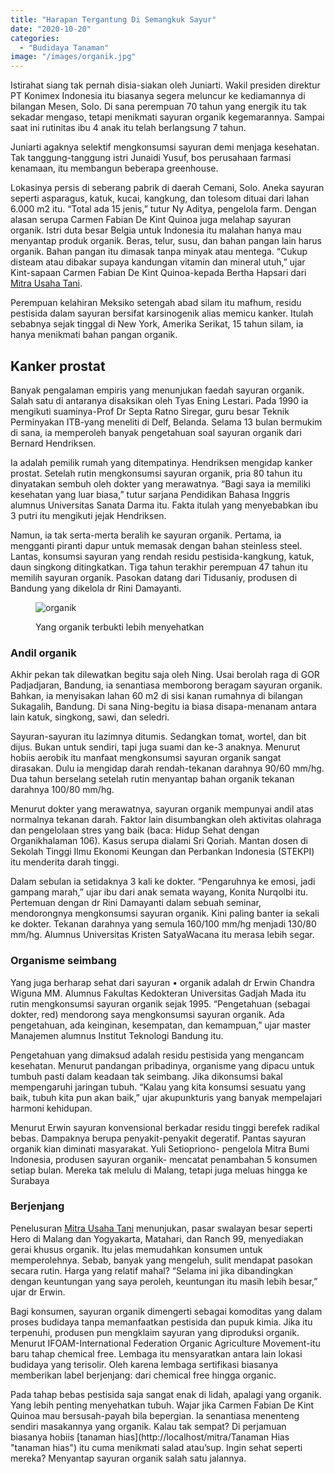 ```yaml
---
title: "Harapan Tergantung Di Semangkuk Sayur"
date: "2020-10-20"
categories: 
  - "Budidaya Tanaman"
image: "/images/organik.jpg"
---
```


Istirahat siang tak pernah disia-siakan oleh Juniarti. Wakil presiden direktur PT Konimex Indonesia itu biasanya segera meluncur ke kediamannya di bilangan Mesen, Solo. Di sana perempuan 70 tahun yang energik itu tak sekadar mengaso, tetapi menikmati sayuran organik kegemarannya. Sampai saat ini rutinitas ibu 4 anak itu telah berlangsung 7 tahun.

Juniarti agaknya selektif mengkonsumsi sayuran demi menjaga kesehatan. Tak tanggung-tanggung istri Junaidi Yusuf, bos perusahaan farmasi kenamaan, itu membangun beberapa greenhouse.

Lokasinya persis di seberang pabrik di daerah Cemani, Solo. Aneka sayuran seperti asparagus, katuk, kucai, kangkung, dan tolesom dituai dari lahan 6.000 m2 itu. “Total ada 15 jenis,” tutur Ny Aditya, pengelola farm. Dengan alasan serupa Carmen Fabian De Kint Quinoa juga melahap sayuran organik. Istri duta besar Belgia untuk Indonesia itu malahan hanya mau menyantap produk organik. Beras, telur, susu, dan bahan pangan lain harus organik. Bahan pangan itu dimasak tanpa minyak atau mentega. “Cukup disteam atau dibakar supaya kandungan vitamin dan mineral utuh,” ujar Kint-sapaan Carmen Fabian De Kint Quinoa-kepada Bertha Hapsari dari [](http://localhost/mitra)[](http://localhost/mitra)[Mitra Usaha Tani](http://localhost/mitra).

Perempuan kelahiran Meksiko setengah abad silam itu mafhum, residu pestisida dalam sayuran bersifat karsinogenik alias memicu kanker. Itulah sebabnya sejak tinggal di New York, Amerika Serikat, 15 tahun silam, ia hanya menikmati bahan pangan organik.

## Kanker prostat

Banyak pengalaman empiris yang menunjukan faedah sayuran organik. Salah satu di antaranya disaksikan oleh Tyas Ening Lestari. Pada 1990 ia mengikuti suaminya-Prof Dr Septa Ratno Siregar, guru besar Teknik Perminyakan ITB-yang meneliti di Delf, Belanda. Selama 13 bulan bermukim di sana, ia memperoleh banyak pengetahuan soal sayuran organik dari Bernard Hendriksen.

Ia adalah pemilik rumah yang ditempatinya. Hendriksen mengidap kanker prostat. Setelah rutin mengkonsumsi sayuran organik, pria 80 tahun itu dinyatakan sembuh oleh dokter yang merawatnya. “Bagi saya ia memiliki kesehatan yang luar biasa,” tutur sarjana Pendidikan Bahasa Inggris alumnus Universitas Sanata Darma itu. Fakta itulah yang menyebabkan ibu 3 putri itu mengikuti jejak Hendriksen.

Namun, ia tak serta-merta beralih ke sayuran organik. Pertama, ia mengganti piranti dapur untuk memasak dengan bahan steinless steel. Lantas, konsumsi sayuran yang rendah residu pestisida-kangkung, katuk, daun singkong ditingkatkan. Tiga tahun terakhir perempuan 47 tahun itu memilih sayuran organik. Pasokan datang dari Tidusaniy, produsen di Bandung yang dikelola dr Rini Damayanti.

<figure>

![organik](/images/organik.jpg)

<figcaption>

Yang organik terbukti lebih menyehatkan

</figcaption>

</figure>

### Andil organik

Akhir pekan tak dilewatkan begitu saja oleh Ning. Usai berolah raga di GOR Padjadjaran, Bandung, ia senantiasa memborong beragam sayuran organik. Bahkan, ia menyisakan lahan 60 m2 di sisi kanan rumahnya di bilangan Sukagalih, Bandung. Di sana Ning-begitu ia biasa disapa-menanam antara lain katuk, singkong, sawi, dan seledri.

Sayuran-sayuran itu lazimnya ditumis. Sedangkan tomat, wortel, dan bit dijus. Bukan untuk sendiri, tapi juga suami dan ke-3 anaknya. Menurut hobiis aerobik itu manfaat mengkonsumsi sayuran organik sangat dirasakan. Dulu ia mengidap darah rendah-tekanan darahnya 90/60 mm/hg. Dua tahun berselang setelah rutin menyantap bahan organik tekanan darahnya 100/80 mm/hg.

Menurut dokter yang merawatnya, sayuran organik mempunyai andil atas normalnya tekanan darah. Faktor lain disumbangkan oleh aktivitas olahraga dan pengelolaan stres yang baik (baca: Hidup Sehat dengan Organikhalaman 106). Kasus serupa dialami Sri Qoriah. Mantan dosen di Sekolah Tinggi Ilmu Ekonomi Keungan dan Perbankan Indonesia (STEKPI) itu menderita darah tinggi.

Dalam sebulan ia setidaknya 3 kali ke dokter. “Pengaruhnya ke emosi, jadi gampang marah,” ujar ibu dari anak semata wayang, Konita Nurqolbi itu. Pertemuan dengan dr Rini Damayanti dalam sebuah seminar, mendorongnya mengkonsumsi sayuran organik. Kini paling banter ia sekali ke dokter. Tekanan darahnya yang semula 160/100 mm/hg menjadi 130/80 mm/hg. Alumnus Universitas Kristen SatyaWacana itu merasa lebih segar.

### Organisme seimbang

Yang juga berharap sehat dari sayuran • organik adalah dr Erwin Chandra Wiguna MM. Alumnus Fakultas Kedokteran Universitas Gadjah Mada itu rutin mengkonsumsi sayuran organik sejak 1995. “Pengetahuan (sebagai dokter, red) mendorong saya mengkonsumsi sayuran organik. Ada pengetahuan, ada keinginan, kesempatan, dan kemampuan,” ujar master Manajemen alumnus Institut Teknologi Bandung itu.

Pengetahuan yang dimaksud adalah residu pestisida yang mengancam kesehatan. Menurut pandangan pribadinya, organisme yang dipacu untuk tumbuh pasti dalam keadaan tak seimbang. Jika dikonsumsi bakal mempengaruhi jaringan tubuh. “Kalau yang kita konsumsi sesuatu yang baik, tubuh kita pun akan baik,” ujar akupunkturis yang banyak mempelajari harmoni kehidupan.

Menurut Erwin sayuran konvensional berkadar residu tinggi berefek radikal bebas. Dampaknya berupa penyakit-penyakit degeratif. Pantas sayuran organik kian diminati masyarakat. Yuli Setiopriono- pengelola Mitra Bumi Indonesia, produsen sayuran organik- mencatat penambahan 5 konsumen setiap bulan. Mereka tak melulu di Malang, tetapi juga meluas hingga ke Surabaya

### Berjenjang

Penelusuran [](http://localhost/mitra)[Mitra Usaha Tani](http://localhost/mitra) menunjukan, pasar swalayan besar seperti Hero di Malang dan Yogyakarta, Matahari, dan Ranch 99, menyediakan gerai khusus organik. Itu jelas memudahkan konsumen untuk memperolehnya. Sebab, banyak yang mengeluh, sulit mendapat pasokan secara rutin. Harga yang relatif mahal? “Selama ini jika dibandingkan dengan keuntungan yang saya peroleh, keuntungan itu masih lebih besar,” ujar dr Erwin.

Bagi konsumen, sayuran organik dimengerti sebagai komoditas yang dalam proses budidaya tanpa memanfaatkan pestisida dan pupuk kimia. Jika itu terpenuhi, produsen pun mengklaim sayuran yang diproduksi organik. Menurut IFOAM-International Federation Organic Agriculture Movement-itu baru tahap chemical free. Lembaga itu mensyaratkan antara lain lokasi budidaya yang terisolir. Oleh karena lembaga sertifikasi biasanya memberikan label berjenjang: dari chemical free hingga organic.

Pada tahap bebas pestisida saja sangat enak di lidah, apalagi yang organik. Yang lebih penting menyehatkan tubuh. Wajar jika Carmen Fabian De Kint Quinoa mau bersusah-payah bila bepergian. Ia senantiasa menenteng sendiri masakannya yang organik. Kalau tak sempat? Di perjamuan biasanya hobiis [tanaman hias](http://localhost/mitra/Tanaman Hias "tanaman hias") itu cuma menikmati salad atau’sup. Ingin sehat seperti mereka? Menyantap sayuran organik salah satu jalannya.
